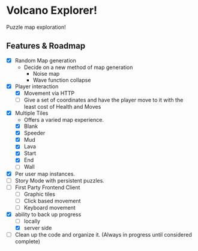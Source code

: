 # Volcano Explorer!
Puzzle map exploration!

## Features & Roadmap
- [x] Random Map generation
  - Decide on a new method of map generation
    - Noise map
    - Wave function collapse
- [x] Player interaction
  - [x] Movement via HTTP
  - [ ] Give a set of coordinates and have the player move to it with the least cost of Health and Moves
- [x] Multiple Tiles
  - Offers a varied map experience.
  - [x] Blank
  - [x] Speeder
  - [x] Mud
  - [x] Lava
  - [x] Start
  - [x] End
  - [ ] Wall
- [x] Per user map instances.
- [ ] Story Mode with persistent puzzles.
- [ ] First Party Frontend Client
  - [ ] Graphic tiles
  - [ ] Click based movement
  - [ ] Keyboard movement
- [x] ability to back up progress
  - [ ] locally 
  - [x] server side
- [ ] Clean up the code and organize it. (Always in progress until considered complete)
